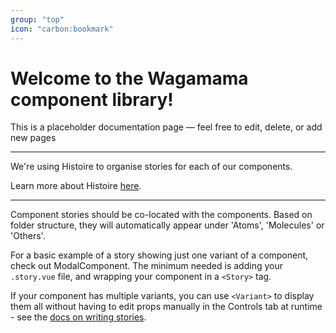 ```yaml
---
group: "top"
icon: "carbon:bookmark"
---
```


# Welcome to the Wagamama component library!

This is a placeholder documentation page — feel free to edit, delete, or add new pages

---

We're using Histoire to organise stories for each of our components.

Learn more about Histoire [here](https://histoire.dev/).

---

Component stories should be co-located with the components. Based on folder structure, they will automatically appear under 'Atoms', 'Molecules' or 'Others'.

For a basic example of a story showing just one variant of a component, check out ModalComponent. The minimum needed is adding your `.story.vue` file, and wrapping your component in a `<Story>` tag.

If your component has multiple variants, you can use `<Variant>` to display them all without having to edit props manually in the Controls tab at runtime - see the [docs on writing stories](https://histoire.dev/guide/vue3/stories.html#variants).
